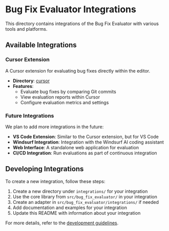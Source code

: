 # Bug Fix Evaluator Integrations

This directory contains integrations of the Bug Fix Evaluator with various tools and platforms.

## Available Integrations

### Cursor Extension

A Cursor extension for evaluating bug fixes directly within the editor.

- **Directory**: [cursor](./cursor)
- **Features**: 
  - Evaluate bug fixes by comparing Git commits
  - View evaluation reports within Cursor
  - Configure evaluation metrics and settings

### Future Integrations

We plan to add more integrations in the future:

- **VS Code Extension**: Similar to the Cursor extension, but for VS Code
- **Windsurf Integration**: Integration with the Windsurf AI coding assistant
- **Web Interface**: A standalone web application for evaluation
- **CI/CD Integration**: Run evaluations as part of continuous integration

## Developing Integrations

To create a new integration, follow these steps:

1. Create a new directory under `integrations/` for your integration
2. Use the core library from `src/bug_fix_evaluator/` in your integration
3. Create an adapter in `src/bug_fix_evaluator/integrations/` if needed
4. Add documentation and examples for your integration
5. Update this README with information about your integration

For more details, refer to the [development guidelines](../docs/development.md). 